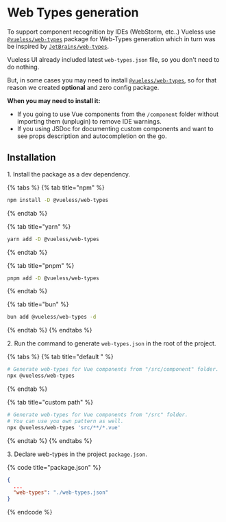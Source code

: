 # Web Types generation

To support component recognition by IDEs (WebStorm, etc..) Vueless use  [`@vueless/web-types`](https://www.npmjs.com/package/@vueless/web-types) package for Web-Types generation which in turn was be inspired by [`JetBrains/web-types`](https://github.com/JetBrains/web-types).&#x20;

Vueless UI already included latest `web-types.json` file, so you don't need to do nothing.

But, in some cases you may need to install  [`@vueless/web-types`](https://www.npmjs.com/package/@vueless/web-types), so for that reason we created **optional** and zero config package.

**When you may need to install it:**

* If you going to use Vue components from the `/component` folder without importing them (unplugin) to remove IDE warnings.
* If you using JSDoc for documenting custom components and want to see props description and autocompletion on the go.

## Installation

1\. Install the package as a dev dependency.

{% tabs %}
{% tab title="npm" %}
```bash
npm install -D @vueless/web-types
```
{% endtab %}

{% tab title="yarn" %}
```bash
yarn add -D @vueless/web-types
```
{% endtab %}

{% tab title="pnpm" %}
```bash
pnpm add -D @vueless/web-types
```
{% endtab %}

{% tab title="bun" %}
```bash
bun add @vueless/web-types -d
```
{% endtab %}
{% endtabs %}

2\. Run the command to generate `web-types.json` in the root of the project.

{% tabs %}
{% tab title="default " %}
```bash
# Generate web-types for Vue components from "/src/component" folder.
npx @vueless/web-types
```
{% endtab %}

{% tab title="custom path" %}
```bash
# Generate web-types for Vue components from "/src" folder.
# You can use you own pattern as well.
npx @vueless/web-types 'src/**/*.vue'
```
{% endtab %}
{% endtabs %}

3\. Declare web-types in the project `package.json`.

{% code title="package.json" %}
```json
{
  ...
  "web-types": "./web-types.json"
}
```
{% endcode %}
